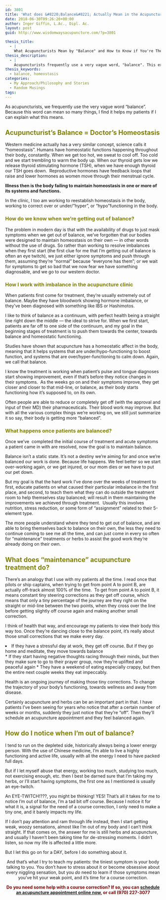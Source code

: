 ```yaml
---
id: 3801
title: 'What does &#8220;Balance&#8221; Actually Mean in the Acupuncture Clinic? How to Know if You&#8217;re Balanced and How we Get You Back to Balance'
date: 2018-06-30T09:26:20+00:00
author: Inger Giffin, L.Ac., Dipl. Ac.
layout: post
guid: http://www.wisdomwaysacupuncture.com/?p=3801

thesis_title:
  - |
    What Acupuncturists Mean by "Balance" and How to Know if You're There
thesis_description:
  - |
    Acupuncturists frequently use a very vague word, "balance". This explains what this means, how to know when you're out of balance, & how we help you get back in balance.
thesis_keywords:
  - balance, homeostasis
categories:
  - My Approach/Philosophy and Stories
  - Random Musings
tags:
---
```

As acupuncturists, we frequently use the very vague word &#8220;balance&#8221;. Because this word can mean so many things, I find it helps my patients if I can explain what this means.

## <span style="color: #808000;">Acupuncturist&#8217;s Balance = Doctor&#8217;s Homeostasis</span>

Western medicine actually has a very similar concept, science calls it &#8220;homeostasis&#8221;. Humans have homeostatic functions happening throughout their body, constantly. When we get too hot, we sweat to cool off. Too cold and we start trembling to warm the body up. When our thyroid gets low we release thyroid stimulating hormone (TSH), when we have enough thyroid our TSH goes down.  Reproductive hormones have feedback loops that raise and lower hormones as women move through their menstrual cycle.

**Illness then is the body failing to maintain homeostasis in one or more of its systems and functions.**

In the clinic, I too am working to reestablish homeostasis in the body, working to correct over or under/&#8221;hyper&#8221;, or &#8220;hypo&#8221;functioning in the body.

### <span style="color: #808000;">How do we know when we&#8217;re getting out of balance? </span>

The problem in modern day is that with the availability of drugs to just mask symptoms when we get out of balance, we&#8217;ve forgotten that our bodies were designed to maintain homeostasis on their own &#8212; in other words without the use of drugs. So rather than working to resolve imbalances when they first start (the first clue for me that I&#8217;m getting out of balance is often an eye twitch), we just either ignore symptoms and push through them, assuming they&#8217;re &#8220;normal&#8221; because &#8220;everyone has them&#8221;; or we wait for symptoms to get so bad that we now fear we have something diagnosable, and we go to our western doctor.

### <span style="color: #808000;">How I work with imbalance in the acupuncture clinic</span>

When patients first come for treatment, they&#8217;re usually extremely out of balance. Maybe they have bloodwork showing hormone imbalance, or they&#8217;ve been diagnosed with something like IBS or Hashimotos.

I like to think of balance as a continuum, with perfect health being a straight line right down the middle &#8212; the ideal to strive for. When we first start, patients are far off to one side of the continuum, and my goal in the beginning stages of treatment is to push them towards the center, towards balance and homeostatic functioning.

Studies have shown that acupuncture has a homeostatic affect in the body, meaning that it helps systems that are under/hypo-functioning to boost function, and systems that are over/hyper-functioning to calm down. Again, we call that balance.

I know the treatment is working when patient&#8217;s pulse and tongue diagnoses start showing improvement, even if that&#8217;s before they notice changes in their symptoms.  As the weeks go on and their symptoms improve, they get closer and closer to that mid-line, or balance, as their body starts functioning how it&#8217;s supposed to, on its own.

Often people are able to reduce or completely get off (with the approval and input of their MD) their pharmaceuticals. Their blood work may improve. But with all the various complex things we&#8217;re working on, we still just summarize it so say, their body is getting more &#8220;balanced&#8221;.

### <span style="color: #808000;">What happens once patients are balanced? </span>

Once we&#8217;ve  completed the initial course of treatment and acute symptoms a patient came in with are resolved, now the goal is to maintain balance.

Balance isn&#8217;t a static state. It&#8217;s not a destiny we&#8217;re aiming for and once we&#8217;re balanced our work is done. Because life happens. We feel better so we start over-working again, or we get injured, or our mom dies or we have to put our pet down.

But my goal is that the hard work I&#8217;ve done over the weeks of treatment to first, educate patients on what caused their particular imbalance in the first place, and second, to teach them what they can do outside the treatment room to help themselves stay balanced; will result in them maintaining the improvements we achieved through treatment.  Usually this involves nutrition, stress reduction, or some form of &#8220;assignment&#8221; related to their 5-element type.

The more people understand where they tend to get out of balance, and are able to bring themselves back to balance on their own, the less they need to continue coming to see me all the time, and can just come in every so often for &#8220;maintenance&#8221; treatments or herbs to assist the good work they&#8217;re already doing on their own.

## <span style="color: #808000;">What does &#8220;maintenance&#8221; acupuncture treatment do? </span>

There&#8217;s an analogy that I use with my patients all the time. I read once that pilots or ship captains, when trying to get from point A to point B, are actually off-track almost 100% of the time.  To get from point A to point B, it means constant tiny steering corrections as they get off course, which means that only a tiny percentage of the journey are they right on the straight or mid-line between the two points, when they cross over the line before getting slightly off course again and making another small correction.

I think of health that way, and encourage my patients to view their body this way too. Once they&#8217;re dancing close to the balance point, it&#8217;s really about those small corrections that we make every day.

<li style="text-align: left;">
  If they have a stressful day at work, they get off course. But if they go home and meditate, they move towards balance
</li>
  * If they start having negative thoughts racing through their minds, but then they make sure to go to their prayer group, now they&#8217;re uplifted and peaceful again
  * They have a weekend of eating especially crappy, but then the entire next couple weeks they eat impeccably.

Health is an ongoing journey of making those tiny corrections. To change the trajectory of your body&#8217;s functioning, towards wellness and away from disease.

Certainly acupuncture and herbs can be an important part in that. I have patients I&#8217;ve been seeing for years who notice that after a certain number of weeks or months, suddenly they just notice that they&#8217;re &#8220;off&#8221;. Then they&#8217;ll schedule an acupuncture appointment and they feel balanced again.

## <span style="color: #808000;">How do I notice when I&#8217;m out of balance?</span>

I tend to run on the depleted side, historically always being a lower energy person. With the use of Chinese medicine, I&#8217;m able to live a highly functioning and active life, usually with all the energy I need to have packed full days.

But if I let myself abuse that energy, working too much, studying too much, not exercising enough, etc. then I best be darned sure that I&#8217;m taking my herbs, or I&#8217;ll start having symptoms, the first one as I mentioned is usually an eye-twitch.

An EYE-TWITCH!???, you might be thinking! YES! That&#8217;s all it takes for me to notice I&#8217;m out of balance, I&#8217;m a tad bit off course. Because I notice it for what it is, a signal for the need of a course correction, I only need to make a tiny one, and it barely impacts my life.

If I don&#8217;t pay attention and ram through life instead, then I start getting weak, woozy sensations, almost like I&#8217;m out of my body and I can&#8217;t think straight. If that comes on, the answer for me is still herbs and acupuncture, and usually I haven&#8217;t been taking time for de-stressing moments. I didn&#8217;t listen, so now my life is affected a little more.

But I let this go on for a DAY, before I do something about it.

<p style="text-align: center;">
  And that&#8217;s what I try to teach my patients: the tiniest symptom is your body talking to you. You don&#8217;t have to stress about it or become obsessive about every niggling sensation, but you <em>do </em>need to learn if those symptoms mean you&#8217;ve hit your weak point, and it&#8217;s time for a course correction.
</p>

<p style="text-align: center;">
  <strong><span style="color: #800000;">Do you need some help with a course correction? If so, you can <a href="http://www.wisdomwaysacupuncture.com/acupuncture-appointment-scheduling/">schedule an acupuncture appointment online now</a>, or call (970) 227-3077</span></strong>
</p>

&nbsp;